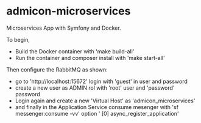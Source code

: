 # admicon-microservices
Microservices App with Symfony and Docker.

To begin, 

- Build the Docker container with 'make build-all'
- Run the container and composer install with 'make start-all'

Then configure the RabbitMQ as shown:

- go to 'http://localhost:15672' login with 'guest' in user and password
- create a new user as ADMIN rol with 'root' user and 'password' password
- Login again and create a new 'Virtual Host' as 'admicon_microservices'
- and finally in the Application Service consume mesenger with 'sf messenger:consume -vv' option ' [0] async_register_application'


